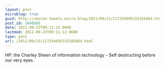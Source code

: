 ```yaml
---
layout: post
microblog: true
guid: http://vmstan-tweets.micro.blog/2011/09/23/117254695315185664.html
post_id: 3040565
date: 2011-09-23T09:11:12-0600
lastmod: 2011-09-23T09:11:12-0600
type: post
url: /2011/09/23/117254695315185664.html
---
```

HP: the Charley Sheen of information technology - Self destructing before our very eyes.
